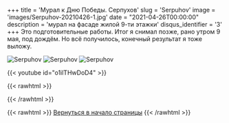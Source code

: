 +++
title = 'Мурал к Дню Победы. Серпухов'
slug = 'Serpuhov'
image = 'images/Serpuhov-20210426-1.jpg'
date = "2021-04-26T00:00:00"
description = 'мурал на фасаде жилой 9-ти этажки'
disqus_identifier = '3'
+++
Это подготовительные работы. Итог я снимал позже, рано утром 9 мая, под дождём. Но всё получилось, конечный результат я тоже выложу.

![Serpuhov](/images/Serpuhov-20210426-2.jpg)
![Serpuhov](/images/Serpuhov-20210426-3.jpg)
![Serpuhov](/images/Serpuhov-20210426-4.jpg)

{{< youtube id="o1ilTHwDoD4" >}}

{{< rawhtml >}}
<script type="text/javascript" charset="utf-8" async src="https://api-maps.yandex.ru/services/constructor/1.0/js/?um=constructor%3Ae55b1de37c4daa14dd92aeb508fe8e6084ed9d0b6aa5e96f186a1c4a14c674e4&amp;width=500&amp;height=400&amp;lang=ru_RU&amp;scroll=true"></script>
{{< /rawhtml >}}

{{< rawhtml >}}
<a href="#">Вернуться в начало страницы</a>
{{< /rawhtml >}}

